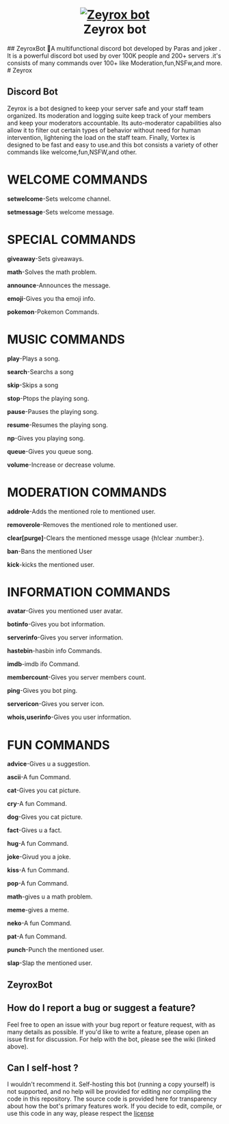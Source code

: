 <h1 align="center">
  <br>
  <a href="https://github.com/SmokieTheDEV/ZeyroxBot"><img src="https://cdn.discordapp.com/attachments/744514075362459678/746638849664352297/IMG_20200822_132606.png" alt="Zeyrox bot "></a>
  <br>
  Zeyrox bot
  <br>
</h1>
## ZeyroxBot
🤖A multifunctional discord bot developed by Paras and joker . It is a powerful discord bot used by over 100K people and 200+ servers .it's consists of many commands over 100+ like Moderation,fun,NSFw,and more.
# Zeyrox

## Discord Bot
Zeyrox is a bot designed to keep your server safe and your staff team organized. Its moderation and logging suite keep track of your members and keep your moderators accountable. Its auto-moderator capabilities also allow it to filter out certain types of behavior without need for human intervention, lightening the load on the staff team. Finally, Vortex is designed to be fast and easy to use.and this bot consists a variety of other commands like welcome,fun,NSFW,and other.


# WELCOME COMMANDS

**setwelcome**-Sets welcome channel.

**setmessage**-Sets welcome message.

# SPECIAL COMMANDS

**giveaway**-Sets giveaways.

**math**-Solves the math problem.

**announce**-Announces the message.

**emoji**-Gives you tha emoji info.

**pokemon**-Pokemon Commands.

# MUSIC COMMANDS

**play**-Plays a song.

**search**-Searchs a song

**skip**-Skips a song

**stop**-Ptops the playing song.

**pause**-Pauses the playing song.

**resume**-Resumes the playing song.

**np**-Gives you playing song.

**queue**-Gives you queue song.

**volume**-Increase or decrease volume.


# MODERATION COMMANDS

**addrole**-Adds the mentioned role to mentioned user.

**removerole**-Removes the mentioned role to mentioned user.

**clear[purge]**-Clears the mentioned messge usage {h!clear :number:}.

**ban**-Bans the mentioned User

**kick**-kicks the mentioned user.

# INFORMATION COMMANDS

**avatar**-Gives you mentioned user avatar.

**botinfo**-Gives you bot information.

**serverinfo**-Gives you server information.

**hastebin**-hasbin info Commands.

**imdb**-imdb ifo Command.

**membercount**-Gives you server members count.

**ping**-Gives you bot ping.

**servericon**-Gives you server icon.

**whois,userinfo**-Gives you user information.

# FUN COMMANDS

**advice**-Gives u a suggestion.

**ascii**-A fun Command.

**cat**-Gives you cat picture.

**cry**-A fun Command.

**dog**-Gives you cat picture.

**fact**-Gives u a fact.

**hug**-A fun Command.

**joke**-Givud you a joke.

**kiss**-A fun Command.

**pop**-A fun Command.

**math**-gives u a math problem.

**meme**-gives a meme.

**neko**-A fun Command.

**pat**-A fun Command.

**punch**-Punch the mentioned user.

**slap**-Slap the mentioned user.



## ZeyroxBot
## How do I report a bug or suggest a feature?
Feel free to open an issue with your bug report or feature request, with as many details as possible. If you'd like to write a feature, please open an issue first for discussion. For help with the bot, please see the wiki (linked above).


## Can I self-host ?
I wouldn't recommend it. Self-hosting this bot (running a copy yourself) is not supported, and no help will be provided for editing nor compiling the code in this repository. The source code is provided here for transparency about how the bot's primary features work. If you decide to edit, compile, or use this code in any way, please respect the [license](https://github.com/jagrosh/Vortex/blob/master/LICENSE)
